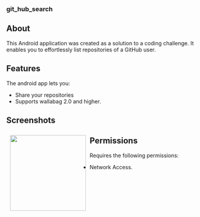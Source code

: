 ### git_hub_search


## About

This Android application was created as a solution to a coding challenge. 
It enables you to effortlessly list repositories of a GitHub user. 

## Features

The android app lets you:
- Share your repositories
- Supports wallabag 2.0 and higher.

## Screenshots

[<img src="![image](https://github.com/Araujo-Raiara/git_hub_search/assets/62944970/6007bdb4-51e1-4722-ab0d-3c848e149e6e)
" align="left"
width="200"
    hspace="10" vspace="10">](/readme/Wallabag%20Reading%20List.png)

## Permissions

Requires the following permissions:
- Network Access.


